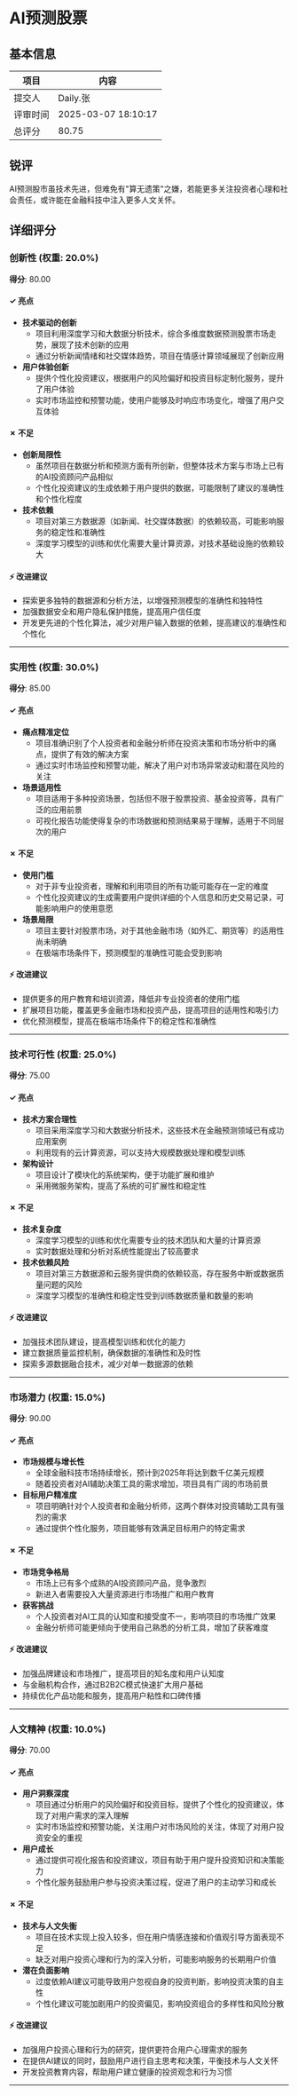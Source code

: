 # AI预测股票

## 基本信息

| 项目 | 内容 |
|------|------|
| 提交人 | Daily.张 |
| 评审时间 | 2025-03-07 18:10:17 |
| 总评分 | 80.75 |

## 锐评

AI预测股市虽技术先进，但难免有"算无遗策"之嫌，若能更多关注投资者心理和社会责任，或许能在金融科技中注入更多人文关怀。

## 详细评分

### 创新性 (权重: 20.0%)

**得分**: 80.00

#### ✓ 亮点

* **技术驱动的创新**
  * 项目利用深度学习和大数据分析技术，综合多维度数据预测股票市场走势，展现了技术创新的应用
  * 通过分析新闻情绪和社交媒体趋势，项目在情感计算领域展现了创新应用
* **用户体验创新**
  * 提供个性化投资建议，根据用户的风险偏好和投资目标定制化服务，提升了用户体验
  * 实时市场监控和预警功能，使用户能够及时响应市场变化，增强了用户交互体验

#### ✗ 不足

* **创新局限性**
  * 虽然项目在数据分析和预测方面有所创新，但整体技术方案与市场上已有的AI投资顾问产品相似
  * 个性化投资建议的生成依赖于用户提供的数据，可能限制了建议的准确性和个性化程度
* **技术依赖**
  * 项目对第三方数据源（如新闻、社交媒体数据）的依赖较高，可能影响服务的稳定性和准确性
  * 深度学习模型的训练和优化需要大量计算资源，对技术基础设施的依赖较大

#### ⚡ 改进建议

* 探索更多独特的数据源和分析方法，以增强预测模型的准确性和独特性
* 加强数据安全和用户隐私保护措施，提高用户信任度
* 开发更先进的个性化算法，减少对用户输入数据的依赖，提高建议的准确性和个性化

---

### 实用性 (权重: 30.0%)

**得分**: 85.00

#### ✓ 亮点

* **痛点精准定位**
  * 项目准确识别了个人投资者和金融分析师在投资决策和市场分析中的痛点，提供了有效的解决方案
  * 通过实时市场监控和预警功能，解决了用户对市场异常波动和潜在风险的关注
* **场景适用性**
  * 项目适用于多种投资场景，包括但不限于股票投资、基金投资等，具有广泛的应用前景
  * 可视化报告功能使得复杂的市场数据和预测结果易于理解，适用于不同层次的用户

#### ✗ 不足

* **使用门槛**
  * 对于非专业投资者，理解和利用项目的所有功能可能存在一定的难度
  * 个性化投资建议的生成需要用户提供详细的个人信息和历史交易记录，可能影响用户的使用意愿
* **场景局限**
  * 项目主要针对股票市场，对于其他金融市场（如外汇、期货等）的适用性尚未明确
  * 在极端市场条件下，预测模型的准确性可能会受到影响

#### ⚡ 改进建议

* 提供更多的用户教育和培训资源，降低非专业投资者的使用门槛
* 扩展项目功能，覆盖更多金融市场和投资产品，提高项目的适用性和吸引力
* 优化预测模型，提高在极端市场条件下的稳定性和准确性

---

### 技术可行性 (权重: 25.0%)

**得分**: 75.00

#### ✓ 亮点

* **技术方案合理性**
  * 项目采用深度学习和大数据分析技术，这些技术在金融预测领域已有成功应用案例
  * 利用现有的云计算资源，可以支持大规模数据处理和模型训练
* **架构设计**
  * 项目设计了模块化的系统架构，便于功能扩展和维护
  * 采用微服务架构，提高了系统的可扩展性和稳定性

#### ✗ 不足

* **技术复杂度**
  * 深度学习模型的训练和优化需要专业的技术团队和大量的计算资源
  * 实时数据处理和分析对系统性能提出了较高要求
* **技术依赖风险**
  * 项目对第三方数据源和云服务提供商的依赖较高，存在服务中断或数据质量问题的风险
  * 深度学习模型的准确性和稳定性受到训练数据质量和数量的影响

#### ⚡ 改进建议

* 加强技术团队建设，提高模型训练和优化的能力
* 建立数据质量监控机制，确保数据的准确性和及时性
* 探索多源数据融合技术，减少对单一数据源的依赖

---

### 市场潜力 (权重: 15.0%)

**得分**: 90.00

#### ✓ 亮点

* **市场规模与增长性**
  * 全球金融科技市场持续增长，预计到2025年将达到数千亿美元规模
  * 随着投资者对AI辅助决策工具的需求增加，项目具有广阔的市场前景
* **目标用户精准度**
  * 项目明确针对个人投资者和金融分析师，这两个群体对投资辅助工具有强烈的需求
  * 通过提供个性化服务，项目能够有效满足目标用户的特定需求

#### ✗ 不足

* **市场竞争格局**
  * 市场上已有多个成熟的AI投资顾问产品，竞争激烈
  * 新进入者需要投入大量资源进行市场推广和用户教育
* **获客挑战**
  * 个人投资者对AI工具的认知度和接受度不一，影响项目的市场推广效果
  * 金融分析师可能更倾向于使用自己熟悉的分析工具，增加了获客难度

#### ⚡ 改进建议

* 加强品牌建设和市场推广，提高项目的知名度和用户认知度
* 与金融机构合作，通过B2B2C模式快速扩大用户基础
* 持续优化产品功能和服务，提高用户粘性和口碑传播

---

### 人文精神 (权重: 10.0%)

**得分**: 70.00

#### ✓ 亮点

* **用户洞察深度**
  * 项目通过分析用户的风险偏好和投资目标，提供了个性化的投资建议，体现了对用户需求的深入理解
  * 实时市场监控和预警功能，关注用户对市场风险的关注，体现了对用户投资安全的重视
* **用户成长**
  * 通过提供可视化报告和投资建议，项目有助于用户提升投资知识和决策能力
  * 个性化服务鼓励用户参与投资决策过程，促进了用户的主动学习和成长

#### ✗ 不足

* **技术与人文失衡**
  * 项目在技术实现上投入较多，但在用户情感连接和价值观引导方面表现不足
  * 缺乏对用户投资心理和行为的深入分析，可能影响服务的长期用户价值
* **潜在负面影响**
  * 过度依赖AI建议可能导致用户忽视自身的投资判断，影响投资决策的自主性
  * 个性化建议可能加剧用户的投资偏见，影响投资组合的多样性和风险分散

#### ⚡ 改进建议

* 加强用户投资心理和行为的研究，提供更符合用户心理需求的服务
* 在提供AI建议的同时，鼓励用户进行自主思考和决策，平衡技术与人文关怀
* 开发投资教育内容，帮助用户建立健康的投资观念和行为习惯

---

